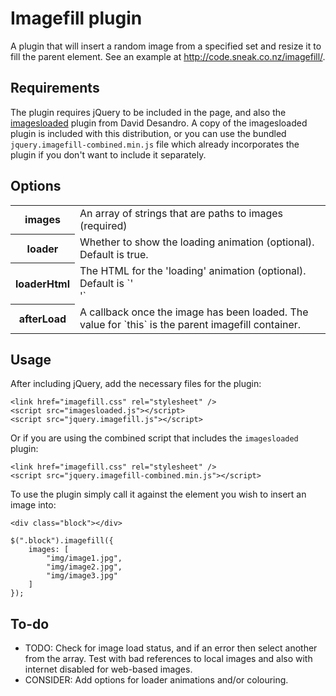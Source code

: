 # Imagefill plugin

A plugin that will insert a random image from a specified set and resize it to fill the parent element. See an example at <a href="http://code.sneak.co.nz/imagefill/">http://code.sneak.co.nz/imagefill/</a>.

## Requirements

The plugin requires jQuery to be included in the page, and also the [imagesloaded](http://imagesloaded.desandro.com) plugin from David Desandro. A copy of the imagesloaded plugin is included with this distribution, or you can use the bundled `jquery.imagefill-combined.min.js` file which already incorporates the plugin if you don't want to include it separately.

## Options
 
 <table>
 	<tr>
		<th>images</th>
		<td>An array of strings that are paths to images (required)</td>
	</tr>
	<tr>
		<th>loader</th>
		<td>Whether to show the loading animation (optional). Default is true.</td>
	</tr>
	<tr>
		<th>loaderHtml</th>
		<td>The HTML for the 'loading' animation (optional). Default is `'<div class="imagefill-loader"><div class="bounce1"></div><div class="bounce2"></div><div class="bounce3"></div></div>'`</td>
	</tr>
	<tr>
		<th>afterLoad</th>
		<td>A callback once the image has been loaded. The value for `this` is the parent imagefill container.</td>
	</tr>
</table>

## Usage

After including jQuery, add the necessary files for the plugin:

	<link href="imagefill.css" rel="stylesheet" />
	<script src="imagesloaded.js"></script>
	<script src="jquery.imagefill.js"></script>
	
Or if you are using the combined script that includes the `imagesloaded` plugin:

	<link href="imagefill.css" rel="stylesheet" />
	<script src="jquery.imagefill-combined.min.js"></script>
	
To use the plugin simply call it against the element you wish to insert an image into:

	<div class="block"></div>

	$(".block").imagefill({
		images: [
			"img/image1.jpg",
			"img/image2.jpg",
			"img/image3.jpg"
		]
	});

## To-do

- TODO: Check for image load status, and if an error then select another from the array. Test with bad references to local images and also with internet disabled for web-based images.
- CONSIDER: Add options for loader animations and/or colouring.
